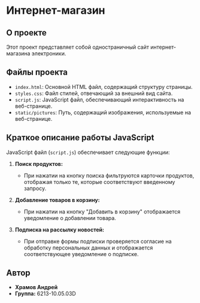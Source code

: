 # Интернет-магазин

## О проекте

Этот проект представляет собой одностраничный сайт интернет-магазина электроники.

## Файлы проекта

- `index.html`: Основной HTML файл, содержащий структуру страницы.
- `styles.css`: Файл стилей, отвечающий за внешний вид сайта.
- `script.js`: JavaScript файл, обеспечивающий интерактивность на веб-странице.
- `static/pictures`: Путь, содержащий изображения, используемые на веб-странице.
  
## Краткое описание работы JavaScript

JavaScript файл (`script.js`) обеспечивает следующие функции:

1. **Поиск продуктов:**
   - При нажатии на кнопку поиска фильтруются карточки продуктов, отображая только те, которые соответствуют введенному запросу.

2. **Добавление товаров в корзину:**
   - При нажатии на кнопку "Добавить в корзину" отображается уведомление о добавлении товара.

3. **Подписка на рассылку новостей:**
   - При отправке формы подписки проверяется согласие на обработку персональных данных и отображается соответствующее уведомление о подписке.

## Автор

- **Храмов Андрей**
- **Группа:** 6213-10.05.03D
